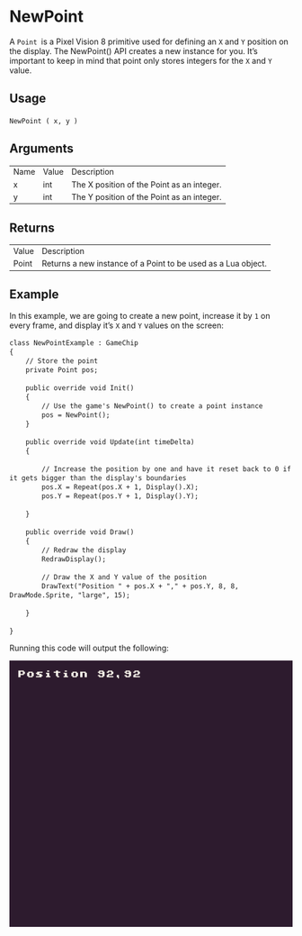 # NewPoint

A `Point `is a Pixel Vision 8 primitive used for defining an `X` and `Y` position on the display. The NewPoint() API creates a new instance for you. It’s important to keep in mind that point only stores integers for the `X` and `Y` value. 

## Usage

`NewPoint ( x, y )`

## Arguments

<table>
  <tr>
    <td>Name</td>
    <td>Value</td>
    <td>Description</td>
  </tr>
  <tr>
    <td>x</td>
    <td>int</td>
    <td>The X position of the Point as an integer.</td>
  </tr>
  <tr>
    <td>y</td>
    <td>int</td>
    <td>The Y position of the Point as an integer.</td>
  </tr>
</table>


## Returns

<table>
  <tr>
    <td>Value</td>
    <td>Description</td>
  </tr>
  <tr>
    <td>Point</td>
    <td>Returns a new instance of a Point to be used as a Lua object.</td>
  </tr>
</table>


## Example

In this example, we are going to create a new point, increase it by `1` on every frame, and display it’s `X` and `Y` values on the screen:

    class NewPointExample : GameChip
    {
        // Store the point
        private Point pos;

        public override void Init()
        {
            // Use the game's NewPoint() to create a point instance
            pos = NewPoint();
        }

        public override void Update(int timeDelta)
        {

            // Increase the position by one and have it reset back to 0 if it gets bigger than the display's boundaries
            pos.X = Repeat(pos.X + 1, Display().X);
            pos.Y = Repeat(pos.Y + 1, Display().Y);

        }

        public override void Draw()
        {
            // Redraw the display
            RedrawDisplay();

            // Draw the X and Y value of the position
            DrawText("Position " + pos.X + "," + pos.Y, 8, 8, DrawMode.Sprite, "large", 15);

        }

    }


Running this code will output the following:

<p style="text-align:center"><img src="images/NewPointOutput_image_0.png" /></p>


